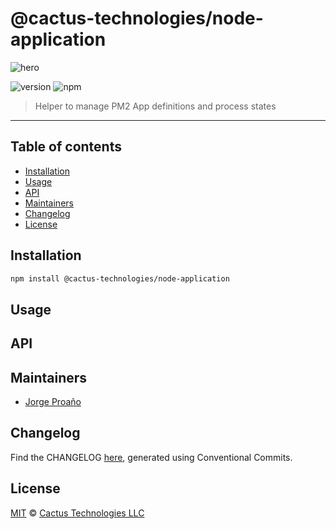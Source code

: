 # @cactus-technologies/node-application

![hero](https://raw.githubusercontent.com/CactusTechnologies/cactus-utilities/master/hero.png)

![version](https://img.shields.io/badge/version-4.1.1-green.svg)
![npm](https://img.shields.io/badge/npm-private-red.svg)

> Helper to manage PM2 App definitions and process states

---

## Table of contents

-   [Installation](#installation)
-   [Usage](#usage)
-   [API](#api)
-   [Maintainers](#maintainers)
-   [Changelog](#changelog)
-   [License](#license)

## Installation

```sh
npm install @cactus-technologies/node-application
```

## Usage

## API

## Maintainers

-   [Jorge Proaño](mailto:jorge@hiddennodeproblem.com)

## Changelog

Find the CHANGELOG [here](CHANGELOG.md), generated using Conventional Commits.

## License

[MIT](LICENSE) © [Cactus Technologies LLC](http://www.cactus.is)
